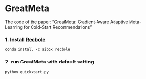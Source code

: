 # GreatMeta
The code of the paper: “GreatMeta: Gradient-Aware Adaptive Meta-Learning for Cold-Start Recommendations”

### 1. Install [Recbole](https://github.com/RUCAIBox/RecBole)
```angular2html
conda install -c aibox recbole
```

### 2. run GreatMeta with default setting
```angular2html
python quickstart.py
```
